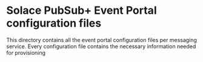 # Solace PubSub+ Event Portal configuration files
This directory contains all the event portal configuration files per messaging service.
Every configuration file contains the necessary information needed for provisioning